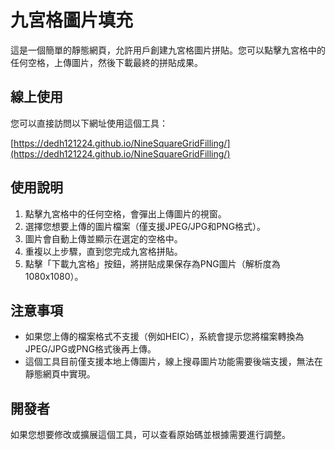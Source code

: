 # 九宮格圖片填充

這是一個簡單的靜態網頁，允許用戶創建九宮格圖片拼貼。您可以點擊九宮格中的任何空格，上傳圖片，然後下載最終的拼貼成果。

## 線上使用

您可以直接訪問以下網址使用這個工具：

[https://dedh121224.github.io/NineSquareGridFilling/](https://dedh121224.github.io/NineSquareGridFilling/)

## 使用說明

1. 點擊九宮格中的任何空格，會彈出上傳圖片的視窗。
2. 選擇您想要上傳的圖片檔案（僅支援JPEG/JPG和PNG格式）。
3. 圖片會自動上傳並顯示在選定的空格中。
4. 重複以上步驟，直到您完成九宮格拼貼。
5. 點擊「下載九宮格」按鈕，將拼貼成果保存為PNG圖片（解析度為1080x1080）。

## 注意事項

- 如果您上傳的檔案格式不支援（例如HEIC），系統會提示您將檔案轉換為JPEG/JPG或PNG格式後再上傳。
- 這個工具目前僅支援本地上傳圖片，線上搜尋圖片功能需要後端支援，無法在靜態網頁中實現。

## 開發者

如果您想要修改或擴展這個工具，可以查看原始碼並根據需要進行調整。
